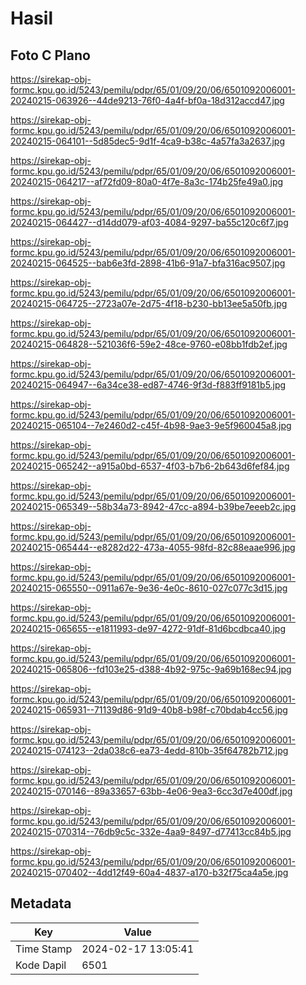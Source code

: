 # Hasil

## Foto C Plano

https://sirekap-obj-formc.kpu.go.id/5243/pemilu/pdpr/65/01/09/20/06/6501092006001-20240215-063926--44de9213-76f0-4a4f-bf0a-18d312accd47.jpg

https://sirekap-obj-formc.kpu.go.id/5243/pemilu/pdpr/65/01/09/20/06/6501092006001-20240215-064101--5d85dec5-9d1f-4ca9-b38c-4a57fa3a2637.jpg

https://sirekap-obj-formc.kpu.go.id/5243/pemilu/pdpr/65/01/09/20/06/6501092006001-20240215-064217--af72fd09-80a0-4f7e-8a3c-174b25fe49a0.jpg

https://sirekap-obj-formc.kpu.go.id/5243/pemilu/pdpr/65/01/09/20/06/6501092006001-20240215-064427--d14dd079-af03-4084-9297-ba55c120c6f7.jpg

https://sirekap-obj-formc.kpu.go.id/5243/pemilu/pdpr/65/01/09/20/06/6501092006001-20240215-064525--bab6e3fd-2898-41b6-91a7-bfa316ac9507.jpg

https://sirekap-obj-formc.kpu.go.id/5243/pemilu/pdpr/65/01/09/20/06/6501092006001-20240215-064725--2723a07e-2d75-4f18-b230-bb13ee5a50fb.jpg

https://sirekap-obj-formc.kpu.go.id/5243/pemilu/pdpr/65/01/09/20/06/6501092006001-20240215-064828--521036f6-59e2-48ce-9760-e08bb1fdb2ef.jpg

https://sirekap-obj-formc.kpu.go.id/5243/pemilu/pdpr/65/01/09/20/06/6501092006001-20240215-064947--6a34ce38-ed87-4746-9f3d-f883ff9181b5.jpg

https://sirekap-obj-formc.kpu.go.id/5243/pemilu/pdpr/65/01/09/20/06/6501092006001-20240215-065104--7e2460d2-c45f-4b98-9ae3-9e5f960045a8.jpg

https://sirekap-obj-formc.kpu.go.id/5243/pemilu/pdpr/65/01/09/20/06/6501092006001-20240215-065242--a915a0bd-6537-4f03-b7b6-2b643d6fef84.jpg

https://sirekap-obj-formc.kpu.go.id/5243/pemilu/pdpr/65/01/09/20/06/6501092006001-20240215-065349--58b34a73-8942-47cc-a894-b39be7eeeb2c.jpg

https://sirekap-obj-formc.kpu.go.id/5243/pemilu/pdpr/65/01/09/20/06/6501092006001-20240215-065444--e8282d22-473a-4055-98fd-82c88eaae996.jpg

https://sirekap-obj-formc.kpu.go.id/5243/pemilu/pdpr/65/01/09/20/06/6501092006001-20240215-065550--0911a67e-9e36-4e0c-8610-027c077c3d15.jpg

https://sirekap-obj-formc.kpu.go.id/5243/pemilu/pdpr/65/01/09/20/06/6501092006001-20240215-065655--e1811993-de97-4272-91df-81d6bcdbca40.jpg

https://sirekap-obj-formc.kpu.go.id/5243/pemilu/pdpr/65/01/09/20/06/6501092006001-20240215-065806--fd103e25-d388-4b92-975c-9a69b168ec94.jpg

https://sirekap-obj-formc.kpu.go.id/5243/pemilu/pdpr/65/01/09/20/06/6501092006001-20240215-065931--71139d86-91d9-40b8-b98f-c70bdab4cc56.jpg

https://sirekap-obj-formc.kpu.go.id/5243/pemilu/pdpr/65/01/09/20/06/6501092006001-20240215-074123--2da038c6-ea73-4edd-810b-35f64782b712.jpg

https://sirekap-obj-formc.kpu.go.id/5243/pemilu/pdpr/65/01/09/20/06/6501092006001-20240215-070146--89a33657-63bb-4e06-9ea3-6cc3d7e400df.jpg

https://sirekap-obj-formc.kpu.go.id/5243/pemilu/pdpr/65/01/09/20/06/6501092006001-20240215-070314--76db9c5c-332e-4aa9-8497-d77413cc84b5.jpg

https://sirekap-obj-formc.kpu.go.id/5243/pemilu/pdpr/65/01/09/20/06/6501092006001-20240215-070402--4dd12f49-60a4-4837-a170-b32f75ca4a5e.jpg


## Metadata

| Key        | Value               |
| ---------- | ------------------- |
| Time Stamp | 2024-02-17 13:05:41 |
| Kode Dapil | 6501                |



